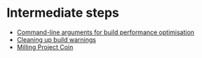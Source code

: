 # Intermediate steps

* [Command-line arguments for build performance optimisation](command-line_arguments_for_build_performance_optimisation.md)
* [Cleaning up build warnings](cleaning_up_build_warnings.md)
* [Milling Project Coin](milling_project_coin.md)